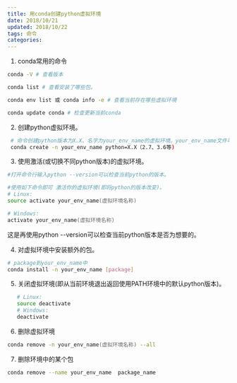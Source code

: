 ```yaml
---
title: 用conda创建python虚拟环境
date: 2018/10/21
updated: 2018/10/22
tags: 命令
categories: 
---
```


1.  conda常用的命令

```zsh
conda -V # 查看版本

conda list # 查看安装了哪些包。

conda env list 或 conda info -e # 查看当前存在哪些虚拟环境

conda update conda # 检查更新当前conda
```

2.  创建python虚拟环境。

```zsh
 # 命令创建python版本为X.X、名字为your_env_name的虚拟环境。your_env_name文件可以在Anaconda安装目录envs文件下找到。
 conda create -n your_env_name python=X.X（2.7、3.6等)
```

3.  使用激活(或切换不同python版本)的虚拟环境。

```zsh
#打开命令行输入python --version可以检查当前python的版本。

#使用如下命令即可 激活你的虚拟环境(即将python的版本改变)。
# Linux:  
source activate your_env_name(虚拟环境名称)

# Windows: 
activate your_env_name(虚拟环境名称)
```

   这是再使用python --version可以检查当前python版本是否为想要的。

4.  对虚拟环境中安装额外的包。

```bash
# package到your_env_name中
conda install -n your_env_name [package]
```

5.  关闭虚拟环境(即从当前环境退出返回使用PATH环境中的默认python版本)。

```zsh
   # Linux: 
   source deactivate
   # Windows: 
   deactivate
```

6.  删除虚拟环境

```zsh
conda remove -n your_env_name(虚拟环境名称) --all
```

7.  删除环境中的某个包

```zsh
conda remove --name your_env_name  package_name
```

